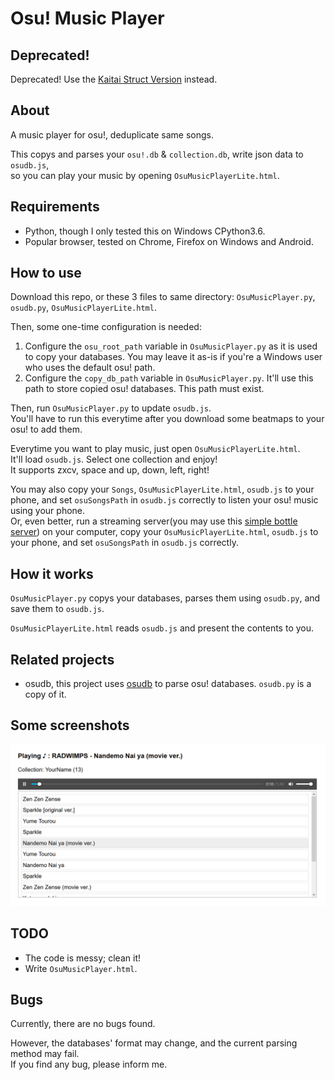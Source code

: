 # Osu! Music Player

## Deprecated!

Deprecated! Use the [Kaitai Struct Version](https://github.com/KirkSuD/osu_db_kaitai_struct) instead.

## About

A music player for osu!, deduplicate same songs.

This copys and parses your `osu!.db` & `collection.db`, write json data to `osudb.js`,  
so you can play your music by opening `OsuMusicPlayerLite.html`.

## Requirements

* Python, though I only tested this on Windows CPython3.6.
* Popular browser, tested on Chrome, Firefox on Windows and Android.

## How to use

Download this repo, or these 3 files to same directory:
 `OsuMusicPlayer.py`, `osudb.py`, `OsuMusicPlayerLite.html`.

Then, some one-time configuration is needed:

1. Configure the `osu_root_path` variable in `OsuMusicPlayer.py` as it is used to copy your databases. You may leave it as-is if you're a Windows user who uses the default osu! path.
2. Configure the `copy_db_path` variable in `OsuMusicPlayer.py`. It'll use this path to store copied osu! databases. This path must exist.

Then, run `OsuMusicPlayer.py` to update `osudb.js`.  
You'll have to run this everytime after you download some beatmaps to your osu! to add them.

Everytime you want to play music, just open `OsuMusicPlayerLite.html`.  
It'll load `osudb.js`. Select one collection and enjoy!  
It supports zxcv, space and up, down, left, right!

You may also copy your `Songs`, `OsuMusicPlayerLite.html`, `osudb.js` to your phone,
 and set `osuSongsPath` in `osudb.js` correctly to listen your osu! music using your phone.  
Or, even better, run a streaming server(you may use this [simple bottle server](https://github.com/KirkSuD/ChromecastLocalPlayer/blob/master/BottlePartialContent.py)) on your computer, copy your `OsuMusicPlayerLite.html`,
 `osudb.js` to your phone, and set `osuSongsPath` in `osudb.js` correctly.

## How it works

`OsuMusicPlayer.py` copys your databases, parses them using `osudb.py`, and save them to `osudb.js`.

`OsuMusicPlayerLite.html` reads `osudb.js` and present the contents to you.

## Related projects

* osudb, this project uses [osudb](https://github.com/KirkSuD/osudb) to parse osu! databases. `osudb.py` is a copy of it.

## Some screenshots

![Screenshot - OsuMusicPlayerLite.html](https://raw.githubusercontent.com/KirkSuD/OsuMusicPlayer/master/screenshot/screenshot.png)

## TODO

* The code is messy; clean it!
* Write `OsuMusicPlayer.html`.

## Bugs

Currently, there are no bugs found.

However, the databases' format may change, and the current parsing method may fail.  
If you find any bug, please inform me.

